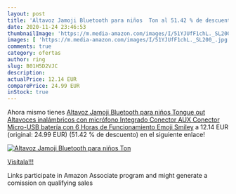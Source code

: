 ```yaml
---
layout: post
title: 'Altavoz Jamoji Bluetooth para niños  Ton al 51.42 % de descuento'
date: 2020-11-24 23:46:53
thumbnailImage: 'https://m.media-amazon.com/images/I/51YJUfF1chL._SL200_.jpg'
images: [ 'https://m.media-amazon.com/images/I/51YJUfF1chL._SL200_.jpg' ]
comments: true
category: ofertas
author: ring
slug: B01H5D2VJC
description:
actualPrice: 12.14 EUR
comparePrice: 24.99 EUR
inStock: true
---
```


Ahora mismo tienes [Altavoz Jamoji Bluetooth para niños  Tongue out  Altavoces inalámbricos con micrófono Integrado  Conector AUX  Conector Micro-USB  batería con 6 Horas de Funcionamiento  Emoji  Smiley](https://www.amazon.es/dp/B01H5D2VJC/?tag=tolees-21) a 12.14 EUR (original: 24.99 EUR) (51.42 %  de descuento) en el siguiente enlace!

[![Altavoz Jamoji Bluetooth para niños  Ton](https://m.media-amazon.com/images/I/51YJUfF1chL._SL200_.jpg)](https://www.amazon.es/dp/B01H5D2VJC/?tag=tolees-21)

[Visítala!!!](https://www.amazon.es/dp/B01H5D2VJC/?tag=tolees-21)

Links participate in Amazon Associate program and might generate a comission on qualifying sales
